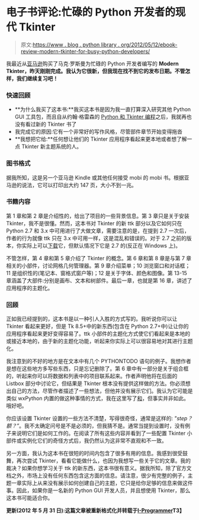 # 电子书评论:忙碌的 Python 开发者的现代 Tkinter

> 原文:[https://www . blog . python library . org/2012/05/12/ebook-review-modern-tkinter-for-busy-python-developers/](https://www.blog.pythonlibrary.org/2012/05/12/ebook-review-modern-tkinter-for-busy-python-developers/)

我最近从[亚马逊](http://www.amazon.com/gp/product/B0071QDNLO/ref=as_li_ss_tl?ie=UTF8&tag=thmovsthpy-20&linkCode=as2&camp=1789&creative=390957&creativeASIN=B0071QDNLO)购买了马克·罗斯曼为忙碌的 Python 开发者编写的 **Modern Tkinter，昨天刚刚完成。我认为它很新，但我现在找不到它的发布日期。不管怎样，我们继续复习吧！**

### 快速回顾

*   **为什么我买了这本书:**我买这本书是因为我一直打算深入研究其他 Python GUI 工具包，而且自从约翰·格雷森的 [Python 和 Tkinter 编程](http://www.amazon.com/gp/product/1884777813/ref=as_li_ss_tl?ie=UTF8&tag=thmovsthpy-20&linkCode=as2&camp=1789&creative=390957&creativeASIN=1884777813)之后，我就再也没有看过新的 Tkinter 书了
*   我完成它的原因:它有一个非常好的写作风格，尽管部件章节开始变得拖沓
*   **我想把它给:**任何想让他们的 Tkinter 应用程序看起来更本地或者想了解一点 Tkinter 新主题系统的人。

### 图书格式

据我所知，这是另一个亚马逊 Kindle 或其他任何接受 mobi 的 mobi 书。根据亚马逊的说法，它可以打印出大约 147 页，大小不到一兆。

### 书籍内容

第 1 章和第 2 章是介绍性的，给出了项目的一些背景信息。第 3 章只是关于安装 Tkinter，我不是很懂。然而，这本书对 Tkinter 的新 ttk 部分以及它如何只在 Python 2.7 和 3.x 中可用进行了大做文章，需要注意的是，在提到 2.7 一次后，作者的行为就像 ttk 只在 3.x 中可用一样，这是混乱和错误的。对于 2.7 之前的版本，你实际上可以[下载](http://pypi.python.org/pypi/pyttk)它，但默认情况下它是 2.7 的(反正在 Windows 上)。

不管怎样，第 4 章和第 5 章介绍了 Tkinter 的概念。第 6 章和第 8 章是与第 7 章相关的小部件，讨论网格几何管理器。第 9 章介绍菜单；10 浏览窗口和对话框；11 是组织性的(笔记本、窗格式窗户等)；12 是关于字体、颜色和图像。第 13-15 章涵盖了大部件:分别是画布、文本和树部件。最后一章，也就是第 16 章，讲述了应用程序的主题化。

### 回顾

正如我已经提到的，这本书是以一种引人入胜的方式写的。我听说你可以让 Tkinter 看起来更好，但是 Tk 8.5+中的新东西(包含在 Python 2.7+中)让让你的应用程序看起来更好变得容易了。ttk 小部件的主题化方式使它们看起来是本地的或接近本地的，由于新的主题化功能，听起来你实际上可以很容易地对其进行主题化。

我注意到的不好的地方是在文本中有几个 PYTHONTODO 语句的例子。我想作者是想在这些地方多写些东西，只是忘记删除了。第 6 章中有一部分是关于组合框的，听起来你可以将数据和列表中的项目联系起来。作者声明他将在后面的 Listbox 部分中讨论它，但结果是 Tkinter 根本没有提供这样做的方法。你必须想出自己的方法，尽管作者描述了一些想法，但他并没有展示它们。我认为它可能是类似 wxPython 内置的做这种事情的方式，我在这里写了[和](https://www.blog.pythonlibrary.org/2010/12/16/wxpython-storing-object-in-combobox-or-listbox-widgets/)，但事实并非如此。哦好吧。

你应该设置 Tkinter 设置的一些方法不清楚，写得很奇怪，通常是这样的: *"step？额？”*。我不太确定问号是不是必须的，但我猜不是。通常当提到设置时，没有例子来说明它们是如何工作的。在阅读了所有这些内容并看到了一些配置 Tkinter 小部件或实例化它们的奇怪方式后，我仍然认为这非常不直观和不一致。

另一方面，我认为这本书在很短的时间内包含了很多有用的信息。我感到很受鼓舞，再次尝试 Tkinter，看看它能做什么，也因为我想写一些关于它的文章。我的裁决？如果你想学习关于 ttk 的新东西，这本书很有意义。据我所知，除了官方文档之外，市场上没有任何东西包含这方面的信息。请注意，很少有完整的例子，主题一章实际上从来没有展示如何创建自己的主题，它只是给你足够的信息来做这件事。因此，如果你是一名新的 Python GUI 开发人员，并且想使用 Tkinter，那么这本书可能适合你。

**更新(2012 年 5 月 31 日):这篇文章被重新格式化并转载于[I-Programmer](http://www.i-programmer.info/bookreviews/62-python/4289-modern-tkinter-for-busy-python-developers.html)T3】**